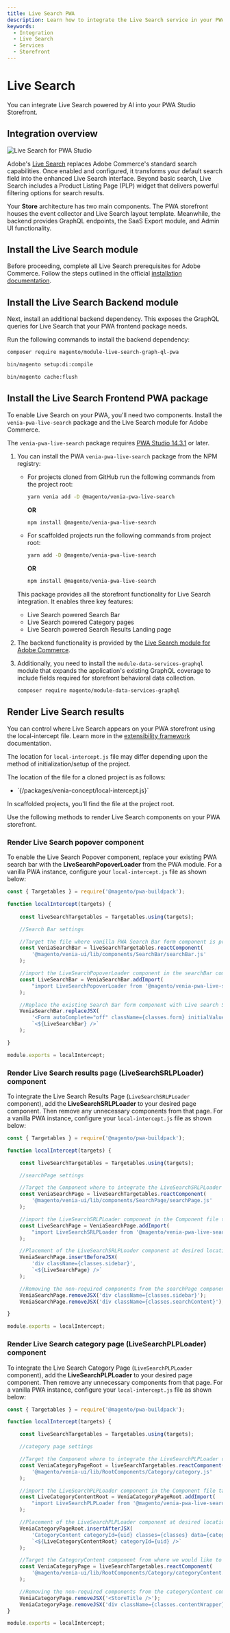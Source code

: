 ```yaml
---
title: Live Search PWA
description: Learn how to integrate the Live Search service in your PWA Studio storefront project.
keywords:
  - Integration
  - Live Search
  - Services
  - Storefront
---
```


# Live Search

You can integrate Live Search powered by AI into your PWA Studio Storefront.

## Integration overview

![Live Search for PWA Studio](images/live-search-pwa-arch-diag.png)

Adobe's [Live Search](https://experienceleague.adobe.com/en/docs/commerce/live-search/overview) replaces Adobe Commerce's standard search capabilities. Once enabled and configured, it transforms your default search field into the enhanced Live Search interface. Beyond basic search, Live Search includes a Product Listing Page (PLP) widget that delivers powerful filtering options for search results.

Your **Store** architecture has two main components. The PWA storefront houses the event collector and Live Search layout template. Meanwhile, the backend provides GraphQL endpoints, the SaaS Export module, and Admin UI functionality.

## Install the Live Search module

<InlineAlert variant="info" slots="text"/>

Before proceeding, complete all Live Search prerequisites for Adobe Commerce. Follow the steps outlined in the official [installation documentation](https://experienceleague.adobe.com/en/docs/commerce/live-search/install).

## Install the Live Search Backend module

Next, install an additional backend dependency. This exposes the GraphQL queries for Live Search that your PWA frontend package needs.

Run the following commands to install the backend dependency:

```bash
composer require magento/module-live-search-graph-ql-pwa
```

```bash
bin/magento setup:di:compile
```

```bash
bin/magento cache:flush
```

## Install the Live Search Frontend PWA package

To enable Live Search on your PWA, you'll need two components. Install the `venia-pwa-live-search` package and the Live Search module for Adobe Commerce.

<InlineAlert variant="info" slots="text">

The `venia-pwa-live-search` package requires [PWA Studio 14.3.1](https://github.com/magento/pwa-studio/releases/tag/v14.3.1) or later.

</InlineAlert>

1. You can install the PWA `venia-pwa-live-search` package from the NPM registry:
    - For projects cloned from GitHub run the following commands from the project root:

        ```sh
        yarn venia add -D @magento/venia-pwa-live-search
        ```

        **OR**

        ```sh
        npm install @magento/venia-pwa-live-search
        ```

    - For scaffolded projects run the following commands from project root:

        ```sh
        yarn add -D @magento/venia-pwa-live-search
        ```

        **OR**

        ```sh
        npm install @magento/venia-pwa-live-search
        ```

     This package provides all the storefront functionality for Live Search integration. It enables three key features:
    - Live Search powered Search Bar
    - Live Search powered Category pages
    - Live Search powered Search Results Landing page

1. The backend functionality is provided by the [Live Search module for Adobe Commerce](https://experienceleague.adobe.com/en/docs/commerce/live-search/install).

1. Additionally, you need to install the `module-data-services-graphql` module that expands the application's existing GraphQL coverage to include fields required for storefront behavioral data collection.

   ```bash
   composer require magento/module-data-services-graphql
   ```

## Render Live Search results

You can control where Live Search appears on your PWA storefront using the local-intercept file. Learn more in the [extensibility framework](https://developer.adobe.com/commerce/pwa-studio/guides/general-concepts/extensibility/#intercept-files) documentation.

The location for `local-intercept.js` file may differ depending upon the method of initialization/setup of the project.

The location of the file for a cloned project is as follows:

- <pwa-root>\`{/packages/venia-concept/local-intercept.js}\`

In scaffolded projects, you'll find the file at the project root.

Use the following methods to render Live Search components on your PWA storefront.

### Render Live Search popover component

To enable the Live Search Popover component, replace your existing PWA search bar with the **LiveSearchPopoverLoader** from the PWA module. For a vanilla PWA instance, configure your `local-intercept.js` file as shown below:

```jsx
const { Targetables } = require('@magento/pwa-buildpack');

function localIntercept(targets) {
    
    const liveSearchTargetables = Targetables.using(targets);

    //Search Bar settings

    //Target the file where vanilla PWA Search Bar form component is present.
    const VeniaSearchBar = liveSearchTargetables.reactComponent(
        '@magento/venia-ui/lib/components/SearchBar/searchBar.js'
    );

    //import the LiveSearchPopoverLoader component in the searchBar component file targeted above. 
    const LiveSearchBar = VeniaSearchBar.addImport(
        "import LiveSearchPopoverLoader from '@magento/venia-pwa-live-search/src/containers/LiveSearchPopoverLoader'"
    );

    //Replace the existing Search Bar form component with Live search SearchBar component
    VeniaSearchBar.replaceJSX(
        '<Form autoComplete="off" className={classes.form} initialValues={initialValues} onSubmit={handleSubmit} >',
        `<${LiveSearchBar} />`
    );

}

module.exports = localIntercept;
```

### Render Live Search results page (LiveSearchSRLPLoader) component

To integrate the Live Search Results Page (`LiveSearchSRLPLoader` component), add the **LiveSearchSRLPLoader** to your desired page component. Then remove any unnecessary components from that page.
For a vanilla PWA instance, configure your `local-intercept.js` file as shown below:

```jsx
const { Targetables } = require('@magento/pwa-buildpack');

function localIntercept(targets) {

    const liveSearchTargetables = Targetables.using(targets);

    //searchPage settings

    //Target the Component where to integrate the LiveSearchSRLPLoader component.
    const VeniaSearchPage = liveSearchTargetables.reactComponent(
        '@magento/venia-ui/lib/components/SearchPage/searchPage.js'
    );

    //import the LiveSearchSRLPLoader component in the Component file targeted above.
    const LiveSearchPage = VeniaSearchPage.addImport(
        "import LiveSearchSRLPLoader from '@magento/venia-pwa-live-search/src/containers/LiveSearchSRLPLoader'"
    );

    //Placement of the LiveSearchSRLPLoader component at desired location in targeted searchPage component.
    VeniaSearchPage.insertBeforeJSX(
        'div className={classes.sidebar}',
        `<${LiveSearchPage} />`
    );

    //Removing the non-required components from the searchPage component.
    VeniaSearchPage.removeJSX('div className={classes.sidebar}');
    VeniaSearchPage.removeJSX('div className={classes.searchContent}');

}

module.exports = localIntercept;
```

### Render Live Search category page (LiveSearchPLPLoader) component

To integrate the Live Search Category Page (`LiveSearchPLPLoader` component), add the **LiveSearchPLPLoader** to your desired page component. Then remove any unnecessary components from that page.
For a vanilla PWA instance, configure your `local-intercept.js` file as shown below:

```jsx
const { Targetables } = require('@magento/pwa-buildpack');

function localIntercept(targets) {

    const liveSearchTargetables = Targetables.using(targets);

    //category page settings

    //Target the Component where to integrate the LiveSearchPLPLoader component.
    const VeniaCategoryPageRoot = liveSearchTargetables.reactComponent(
        '@magento/venia-ui/lib/RootComponents/Category/category.js'
    );

    //import the LiveSearchPLPLoader component in the Component file targeted above.
    const LiveCategoryContentRoot = VeniaCategoryPageRoot.addImport(
        "import LiveSearchPLPLoader from '@magento/venia-pwa-live-search/src/containers/LiveSearchPLPLoader'"
    );

    //Placement of the LiveSearchPLPLoader component at desired location in targeted category Page component.
    VeniaCategoryPageRoot.insertAfterJSX(
        'CategoryContent categoryId={uid} classes={classes} data={categoryData} isLoading={loading} pageControl={pageControl} sortProps={sortProps} pageSize={pageSize}',
        `<${LiveCategoryContentRoot} categoryId={uid} />`
    );

    //Target the CategoryContent component from where we would like to remove some elements on category page.
    const VeniaCategoryPage = liveSearchTargetables.reactComponent(
        '@magento/venia-ui/lib/RootComponents/Category/categoryContent.js'
    );

    //Removing the non-required components from the categoryContent component.
    VeniaCategoryPage.removeJSX('<StoreTitle />');
    VeniaCategoryPage.removeJSX('div className={classes.contentWrapper}');
}

module.exports = localIntercept;
```
